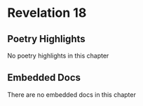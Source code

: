 # Revelation 18

## Poetry Highlights

No poetry highlights in this chapter

## Embedded Docs

There are no embedded docs in this chapter

